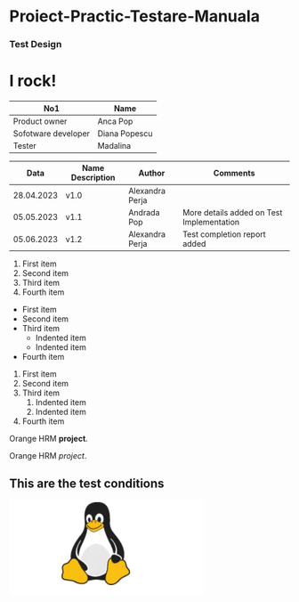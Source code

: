 # Proiect-Practic-Testare-Manuala
<h3> Test Design </h3>
<h1>I rock! </h1>

| No1  | Name |
|---|---|
| Product owner | Anca  Pop |
| Sofotware developer | Diana Popescu |
| Tester | Madalina |

| Data  | Name  Description | Author | Comments|
|---|---|---|---|
| 28.04.2023| v1.0 | Alexandra Perja |
| 05.05.2023 | v1.1 | Andrada Pop | More details added on Test Implementation |
| 05.06.2023 | v1.2 | Alexandra Perja | Test completion report added |

1. First item
2. Second item
3. Third item
4. Fourth item

- First item
- Second item
- Third item
    - Indented item
    - Indented item
- Fourth item

1. First item
2. Second item
3. Third item
    1. Indented item
    2. Indented item
4. Fourth item

Orange HRM **project**.

Orange HRM *project*.

## This are the test conditions

![Test Conditions](https://github.com/Madeleine04/Proiect-Practic-Testare-Manuala/blob/main/Poza%20GitHub.png)


